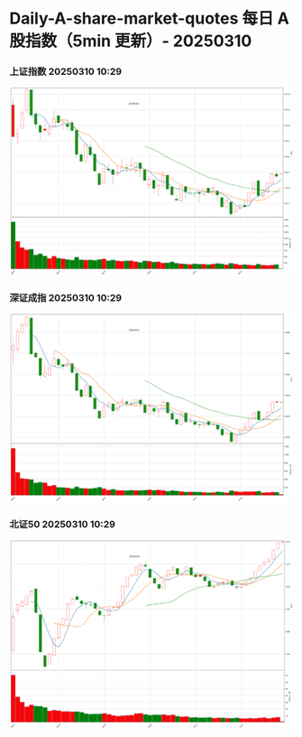 
# Daily-A-share-market-quotes 每日 A 股指数（5min 更新）- 20250310

### 上证指数 20250310 10:29
![](./fig/2025/3/20250310-sh000001.png)

### 深证成指 20250310 10:29
![](./fig/2025/3/20250310-sz399001.png)

### 北证50 20250310 10:29
![](./fig/2025/3/20250310-bj899050.png)
